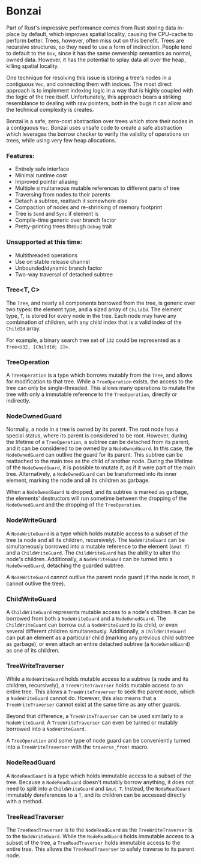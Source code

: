 # Bonzai

Part of Rust's impressive performance comes from Rust storing data in-place by default, which 
improves spatial locality, causing the CPU-cache to perform better. Trees, however, often 
miss out on this benefit. Trees are recursive structures, so they need to use a form of 
indirection. People tend to default to the `Box`, since it has the same ownership semantics 
as normal, owned data. However, it has the potential to splay data all over the heap, killing
spatial locality.

One technique for resolving this issue is storing a tree's nodes in a contiguous `Vec`, and 
connecting them with indices. The most direct approach is to implement indexing logic in a way 
that is highly coupled with the logic of the tree itself. Unfortunately, this approach bears
a striking resemblance to dealing with raw pointers, both in the bugs it can allow and the 
technical complexity is creates. 

Bonzai is a safe, zero-cost abstraction over trees which store their nodes in a contiguous 
`Vec`. Bonzai uses unsafe code to create a safe abstraction which leverages the borrow checker 
to verify the validity of operations on trees, while using very few heap allocations. 

### Features:

- Entirely safe interface
- Minimal runtime cost
- Improved pointer aliasing
- Multiple simultaneous mutable references to different parts of tree
- Traversing from nodes to their parents
- Detach a subtree, reattach it somewhere else
- Compaction of nodes and re-shrinking of memory footprint
- Tree is `Send` and `Sync` if element is
- Compile-time generic over branch factor
- Pretty-printing trees through `Debug` trait

### Unsupported at this time:

- Multithreaded operations
- Use on stable release channel
- Unbounded/dynamic branch factor
- Two-way traversal of detached subtree

### Tree<T, C>

The `Tree`, and nearly all components borrowed from the tree, is generic over two types: 
the element type, and a sized array of `ChildId`. The element type, `T`, is stored for 
every node in the tree. Each node may have any combination of children, with any child 
index that is a valid index of the `ChildId` array. 

For example, a binary search tree set of `i32` could be represented as a `Tree<i32, [ChildId; 2]>`.

### TreeOperation

A `TreeOperation` is a type which borrows mutably from the `Tree`, and allows for modification to that 
tree. While a `TreeOperation` exists, the access to the tree can only be single-threaded. This allows 
many operations to mutate the tree with only a immutable reference to the `TreeOperation`, directly or
indirectly.

### NodeOwnedGuard

Normally, a node in a tree is owned by its parent. The root node has a special status, where its parent
is considered to be root. However, during the lifetime of a `TreeOperation`, a subtree can be detached
from its parent, and it can be considered to be owned by a `NodeOwnedGuard`. In this case, the 
`NodeOwnedGuard` can outlive the guard for its parent. This subtree can be reattached to the main tree 
as the child of another node. During the lifetime of the `NodeOwnedGuard`, it is possible to mutate it,
as if it were part of the main tree. Alternatively, a `NodeOwnedGuard` can be transformed into its 
inner element, marking the node and all its children as garbage.

When a `NodeOwnedGuard` is dropped, and its subtree is marked as garbage, the elements' destructors will 
run sometime between the dropping of the `NodeOwnedGuard` and the dropping of the `TreeOperation`.

### NodeWriteGuard

A `NodeWriteGuard` is a type which holds mutable access to a subset of the tree (a node and all its 
children, recursively). The `NodeWriteGuard` can be simultaneously borrowed into a mutable reference 
to the element (`&mut T`) and a `ChildWriteGuard`. The `ChildWriteGuard` has the ability to alter the 
node's children. Additionally, a `NodeWriteGuard` can be turned into a `NodeOwnedGuard`, detaching the 
guarded subtree.

A `NodeWriteGuard` cannot outlive the parent node guard (if the node is root, it cannot
outlive the tree). 

### ChildWriteGuard

A `ChildWriteGuard` represents mutable access to a node's children. It can be borrowed from both a 
`NodeWriteGuard` and a `NodeOwnedGuard`. The `ChildWriteGuard` can borrow out a `NodeWriteGuard` to 
its child, or even several different children simultaneously. Additionally, a `ChildWriteGuard` can 
put an element as a particular child (marking any previous child subtree as garbage), or even attach 
an entire detached subtree (a `NodeOwnedGuard`) as one of its children.

### TreeWriteTraverser

While a `NodeWriteGuard` holds mutable access to a subtree (a node and its children, recursively), a
`TreeWriteTraverser` holds mutable access to an entire tree. This allows a `TreeWriteTraverser` to 
seek the parent node, which a `NodeWriteGuard` cannot do. However, this also means that a 
`TreeWriteTraverser` cannot exist at the same time as any other guards.

Beyond that difference, a `TreeWriteTraverser` can be used similarly to a `NodeWriteGuard`.
A `TreeWriteTraverser` can even be turned or mutably borrowed into a `NodeWriteGuard`.

A `TreeOperation` and some type of node guard can be conveniently turned into a `TreeWriteTraverser`
with the `traverse_from!` macro.

### NodeReadGuard

A `NodeReadGuard` is a type which holds immutable access to a subset of the tree. Because a 
`NodeReadGuard` doesn't mutably borrow anything, it does not need to split into a `ChildWriteGuard`
and `&mut T`. Instead, the `NodeReadGuard` immutably dereferences to a `T`, and its children 
can be accessed directly with a method.

### TreeReadTraverser

The `TreeReadTraverser` is to the `NodeReadGuard` as the `TreeWriteTraverser` is to the `NodeWriteGuard`.
While the `NodeReadGuard` holds immutable access to a subset of the tree, a `TreeReadTraverser` holds 
immutable access to the entire tree. This allows the `TreeReadTraverser` to safely traverse to 
its parent node.